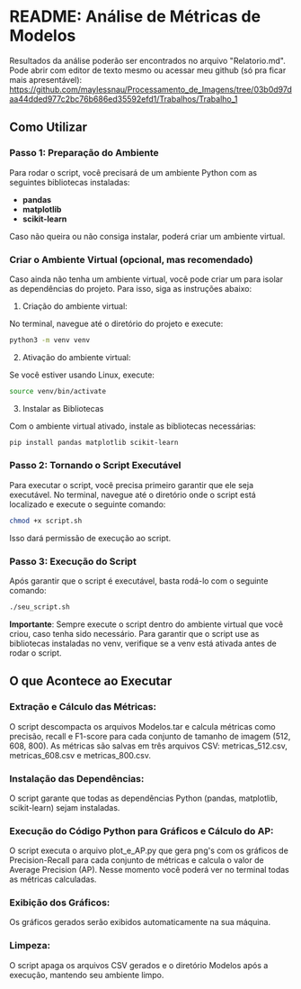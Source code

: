 # **README: Análise de Métricas de Modelos**

Resultados da análise poderão ser encontrados no arquivo "Relatorio.md". Pode abrir com editor de texto mesmo ou acessar meu github (só pra ficar mais apresentável): https://github.com/maylessnau/Processamento_de_Imagens/tree/03b0d97daa44dded977c2bc76b686ed35592efd1/Trabalhos/Trabalho_1 

## **Como Utilizar**

### **Passo 1: Preparação do Ambiente**

Para rodar o script, você precisará de um ambiente Python com as seguintes bibliotecas instaladas:

- **pandas**
- **matplotlib**
- **scikit-learn**

Caso não queira ou não consiga instalar, poderá criar um ambiente virtual.

### **Criar o Ambiente Virtual (opcional, mas recomendado)**

Caso ainda não tenha um ambiente virtual, você pode criar um para isolar as dependências do projeto. Para isso, siga as instruções abaixo:

1. Criação do ambiente virtual:

No terminal, navegue até o diretório do projeto e execute:

```bash
python3 -m venv venv
```

2. Ativação do ambiente virtual:

Se você estiver usando Linux, execute:

```bash
source venv/bin/activate
```
3. Instalar as Bibliotecas

Com o ambiente virtual ativado, instale as bibliotecas necessárias:

```bash
pip install pandas matplotlib scikit-learn
```
### **Passo 2: Tornando o Script Executável**

Para executar o script, você precisa primeiro garantir que ele seja executável. No terminal, navegue até o diretório onde o script está localizado e execute o seguinte comando:

```bash
chmod +x script.sh
```

Isso dará permissão de execução ao script.

### **Passo 3: Execução do Script**

Após garantir que o script é executável, basta rodá-lo com o seguinte comando:

```bash
./seu_script.sh
```

**Importante**: Sempre execute o script dentro do ambiente virtual que você criou, caso tenha sido necessário. Para garantir que o script use as bibliotecas instaladas no venv, verifique se a venv está ativada antes de rodar o script.

## **O que Acontece ao Executar**

### **Extração e Cálculo das Métricas:**

O script descompacta os arquivos Modelos.tar e calcula métricas como precisão, recall e F1-score para cada conjunto de tamanho de imagem (512, 608, 800). As métricas são salvas em três arquivos CSV: metricas_512.csv, metricas_608.csv e metricas_800.csv.

### **Instalação das Dependências:**

O script garante que todas as dependências Python (pandas, matplotlib, scikit-learn) sejam instaladas.

### **Execução do Código Python para Gráficos e Cálculo do AP:**

O script executa o arquivo plot_e_AP.py que gera png's com os gráficos de Precision-Recall para cada conjunto de métricas e calcula o valor de Average Precision (AP). Nesse momento você poderá ver no terminal todas as métricas calculadas.

### **Exibição dos Gráficos:**

Os gráficos gerados serão exibidos automaticamente na sua máquina.

### **Limpeza:**

O script apaga os arquivos CSV gerados e o diretório Modelos após a execução, mantendo seu ambiente limpo.
